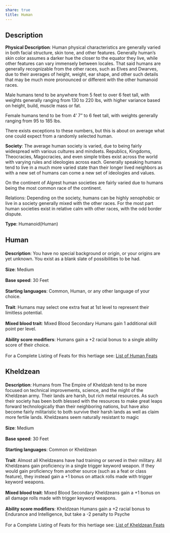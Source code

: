 ```yaml
---
share: true
title: Human
---
```


## Description

**Physical Description**: Human physical characteristics are generally varied in both facial structure, skin tone, and other features. Generally human’s skin color assumes a darker hue the closer to the equator they live, while other features can vary immensely between locales. That said humans are generally recognizable from the other races, such as Elves and Dwarves, due to their averages of height, weight, ear shape, and other such details that may be much more pronounced or different with the other humanoid races.

Male humans tend to be anywhere from 5 feet to over 6 feet tall, with weights generally ranging from 130 to 220 lbs, with higher variance based on height, build, muscle mass or fat.

Female humans tend to be from 4’ 7” to 6 feet tall, with weights generally ranging from 95 to 185 lbs.

There exists exceptions to these numbers, but this is about on average what one could expect from a randomly selected human.

**Society**: The average human society is varied, due to being fairly widespread with various cultures and mindsets. Republics, Kingdoms, Theocracies, Magocracies, and even simple tribes exist across the world with varying rules and ideologies across each. Generally speaking humans tend to live in a much more varied state than their longer lived neighbors as with a new set of humans can come a new set of ideologies and values.

On the continent of Algrest human societies are fairly varied due to humans being the most common race of the continent.

Relations: Depending on the society, humans can be highly xenophobic or live in a society generally mixed with the other races. For the most part human societies exist in relative calm with other races, with the odd border dispute.

**Type**: Humanoid(Human)

<h2><span><p>Human</p></span></h2><p><span><p><b>Description</b>:    You have no special background or origin, or your origins are yet unknown. You exist as a blank slate of possibilities to be had.<br><br><b>Size</b>:    Medium<br><br><b>Base speed</b>:    30 Feet<br><br><b>Starting languages</b>:    Common, Human, or any other language of your choice.<br><br><b>Trait</b>:    Humans may select one extra feat at 1st level to represent their limitless potential.<br><br><b>Mixed blood trait</b>:    Mixed Blood Secondary Humans gain 1 additional skill point per level.<br><br><b>Ability score modifiers</b>:    Humans gain a +2 racial bonus to a single ability score of their choice.<br><br>For a Complete Listing of Feats for this hertiage see: <a data-tooltip-position="top" aria-label="List of Human Feats" data-href="List of Human Feats" href="List of Human Feats" class="internal-link" target="_blank" rel="noopener">List of Human Feats</a></p></span></p><h2><span><p>Kheldzean</p></span></h2><p><span><p><b>Description</b>:    Humans from The Empire of Kheldzah tend to be more focused on technical improvements, science, and the might of the Kheldzean army. Their lands are harsh, but rich metal resources. As such their society has been both blessed with the resources to make great leaps forward technologically than their neighboring nations, but have also become fairly militaristic to both survive their harsh lands as well as claim more fertile lands. Kheldzeans seem naturally resistant to magic<br><br><b>Size</b>:    Medium<br><br><b>Base speed</b>:    30 Feet<br><br><b>Starting languages</b>:    Common or Kheldzean<br><br><b>Trait</b>:    Almost all Kheldzeans have had training or served in their military. All Kheldzeans gain proficiency in a single trigger keyword weapon. If they would gain proficiency from another source (such as a feat or class feature), they instead gain a +1 bonus on attack rolls made with trigger keyword weapons.<br><br><b>Mixed blood trait</b>:    Mixed Blood Secondary Kheldzeans gain a +1 bonus on all damage rolls made with trigger keyword weapons.<br><br><b>Ability score modifiers</b>:    Kheldzean Humans gain a +2 racial bonus to Endurance and Intelligence, but take a -2 penalty to Psyche<br><br>For a Complete Listing of Feats for this hertiage see: <a data-tooltip-position="top" aria-label="List of Kheldzean Feats" data-href="List of Kheldzean Feats" href="List of Kheldzean Feats" class="internal-link" target="_blank" rel="noopener">List of Kheldzean Feats</a></p></span></p>